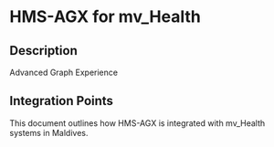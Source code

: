 # HMS-AGX for mv_Health

## Description

Advanced Graph Experience

## Integration Points

This document outlines how HMS-AGX is integrated with mv_Health systems in Maldives.
